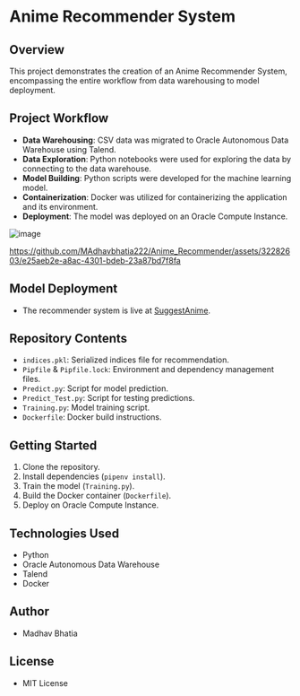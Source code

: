 # Anime Recommender System

## Overview
This project demonstrates the creation of an Anime Recommender System, encompassing the entire workflow from data warehousing to model deployment.

## Project Workflow
- **Data Warehousing**: CSV data was migrated to Oracle Autonomous Data Warehouse using Talend.
- **Data Exploration**: Python notebooks were used for exploring the data by connecting to the data warehouse.
- **Model Building**: Python scripts were developed for the machine learning model.
- **Containerization**: Docker was utilized for containerizing the application and its environment.
- **Deployment**: The model was deployed on an Oracle Compute Instance.

![image](https://github.com/MAdhavbhatia222/Anime_Recommender/assets/32282603/a23fee38-b03c-4265-975f-8761e2a87ecb)


https://github.com/MAdhavbhatia222/Anime_Recommender/assets/32282603/e25aeb2e-a8ac-4301-bdeb-23a87bd7f8fa



## Model Deployment
- The recommender system is live at [SuggestAnime](www.suggestanime.com).

## Repository Contents
- `indices.pkl`: Serialized indices file for recommendation.
- `Pipfile` & `Pipfile.lock`: Environment and dependency management files.
- `Predict.py`: Script for model prediction.
- `Predict_Test.py`: Script for testing predictions.
- `Training.py`: Model training script.
- `Dockerfile`: Docker build instructions.

## Getting Started
1. Clone the repository.
2. Install dependencies (`pipenv install`).
3. Train the model (`Training.py`).
4. Build the Docker container (`Dockerfile`).
5. Deploy on Oracle Compute Instance.

## Technologies Used
- Python
- Oracle Autonomous Data Warehouse
- Talend
- Docker

## Author
- Madhav Bhatia

## License
- MIT License
